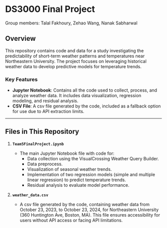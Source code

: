 # DS3000 Final Project 
Group members: Talal Fakhoury, Zehao Wang, Nanak Sabharwal

## Overview
This repository contains code and data for a study investigating the predictability of short-term weather patterns and temperatures near Northeastern University. The project focuses on leveraging historical weather data to develop predictive models for temperature trends.

### Key Features
- **Jupyter Notebook**: Contains all the code used to collect, process, and analyze weather data. It includes data visualization, regression modeling, and residual analysis.
- **CSV File**: A csv file generated by the code, included as a fallback option for use due to API extraction limits.

---

## Files in This Repository
1. **`Team5FinalProject.ipynb`**  
   - The main Jupyter Notebook file with code for:
     - Data collection using the VisualCrossing Weather Query Builder.
     - Data preprocess.
     - Visualization of seasonal weather trends.
     - Implementation of two regression models (simple and multiple linear regression) to predict temperature trends.
     - Residual analysis to evaluate model performance.

2. **`weather_data.csv`**  
   - A csv file generated by the code, containing weather data from October 23, 2023, to October 23, 2024, for Northeastern University (360 Huntington Ave, Boston, MA). This file ensures accessibility for users without API access or facing API limitations.
